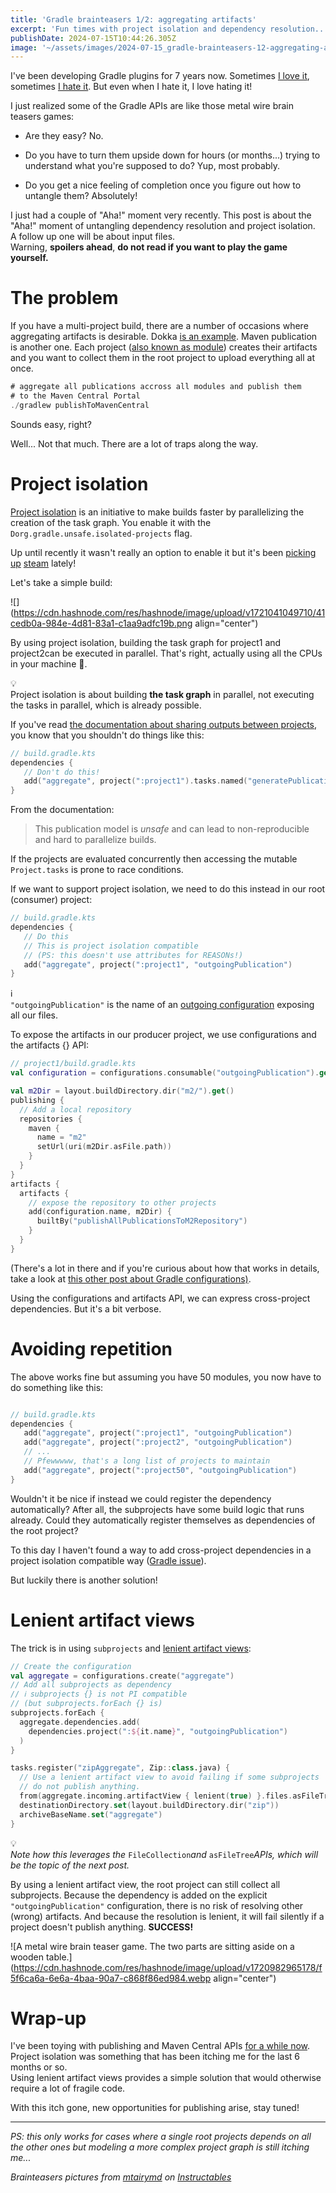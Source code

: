 ```yaml
---
title: 'Gradle brainteasers 1/2: aggregating artifacts'
excerpt: 'Fun times with project isolation and dependency resolution...'
publishDate: 2024-07-15T10:44:26.305Z
image: '~/assets/images/2024-07-15_gradle-brainteasers-12-aggregating-artifacts/c6a866b4-e512-483d-8e3a-decefe9261c9.webp'
---
```


I've been developing Gradle plugins for 7 years now. Sometimes [I love it](https://github.com/GradleUp/gratatouille), sometimes [I hate it](https://mbonnin.medium.com/actual-footage-of-different-kinds-of-gradle-configurations-9678bd681793). But even when I hate it, I love hating it!

I just realized some of the Gradle APIs are like those metal wire brain teasers games:

- Are they easy? No.

- Do you have to turn them upside down for hours (or months...) trying to understand what you're supposed to do? Yup, most probably.

- Do you get a nice feeling of completion once you figure out how to untangle them? Absolutely!

I just had a couple of "Aha!" moment very recently. This post is about the "Aha!" moment of untangling dependency resolution and project isolation.  
A follow up one will be about input files.  
Warning, **spoilers ahead**, **do not read if you want to play the game yourself.**

# The problem

If you have a multi-project build, there are a number of occasions where aggregating artifacts is desirable. Dokka [is an example](https://github.com/Kotlin/dokka?tab=readme-ov-file#get-started-with-dokka). Maven publication is another one. Each project ([also known as module](https://github.com/autonomousapps/gradle-glossary/blob/main/README.asciidoc#module)) creates their artifacts and you want to collect them in the root project to upload everything all at once.

```kotlin
# aggregate all publications accross all modules and publish them
# to the Maven Central Portal
./gradlew publishToMavenCentral
```

Sounds easy, right?

Well... Not that much. There are a lot of traps along the way.

# Project isolation

[Project isolation](https://docs.gradle.org/current/userguide/isolated_projects.html) is an initiative to make builds faster by parallelizing the creation of the task graph. You enable it with the `Dorg.gradle.unsafe.isolated-projects` flag.

Up until recently it wasn't really an option to enable it but it's been [picking](https://youtrack.jetbrains.com/issue/KT-54105) [up](https://github.com/google/ksp/issues/1943) [steam](https://github.com/gradle/gradle/issues/29045) lately!

Let's take a simple build:

!\[\](https://cdn.hashnode.com/res/hashnode/image/upload/v1721041049710/41cedb0a-984e-4d81-83a1-c1aa9adfc19b.png align="center")

By using project isolation, building the task graph for project1 and project2can be executed in parallel. That's right, actually using all the CPUs in your machine 🎉.

<div data-node-type="callout">
<div data-node-type="callout-emoji">💡</div>
<div data-node-type="callout-text">Project isolation is about building <strong>the task graph</strong> in parallel, not executing the tasks in parallel, which is already possible.</div>
</div>

If you've read [the documentation about sharing outputs between projects](https://docs.gradle.org/current/userguide/cross_project_publications.html), you know that you shouldn't do things like this:

```kotlin
// build.gradle.kts
dependencies {
   // Don't do this!
   add("aggregate", project(":project1").tasks.named("generatePublication")
}
```

From the documentation:

> This publication model is _unsafe_ and can lead to non-reproducible and hard to parallelize builds.

If the projects are evaluated concurrently then accessing the mutable `Project.tasks` is prone to race conditions.

If we want to support project isolation, we need to do this instead in our root (consumer) project:

```kotlin
// build.gradle.kts
dependencies {
   // Do this
   // This is project isolation compatible
   // (PS: this doesn't use attributes for REASONs!)
   add("aggregate", project(":project1", "outgoingPublication")
}
```

<div data-node-type="callout">
<div data-node-type="callout-emoji">ℹ</div>
<div data-node-type="callout-text"><code>"outgoingPublication"</code> is the name of an <a target="_blank" rel="noopener noreferrer nofollow" href="https://docs.gradle.org/current/userguide/variant_model.html#outgoing_variants_report" style="pointer-events: none">outgoing configuration</a> exposing all our files.</div>
</div>

To expose the artifacts in our producer project, we use configurations and the artifacts {} API:

```kotlin
// project1/build.gradle.kts
val configuration = configurations.consumable("outgoingPublication").get()

val m2Dir = layout.buildDirectory.dir("m2/").get()
publishing {
  // Add a local repository
  repositories {
    maven {
      name = "m2"
      setUrl(uri(m2Dir.asFile.path))
    }
  }
}
artifacts {
  artifacts {
    // expose the repository to other projects
    add(configuration.name, m2Dir) {
      builtBy("publishAllPublicationsToM2Repository")
    }
  }
}
```

(There's a lot in there and if you're curious about how that works in details, take a look at [this other post about Gradle configurations)](https://mbonnin.medium.com/actual-footage-of-different-kinds-of-gradle-configurations-9678bd681793).

Using the configurations and artifacts API, we can express cross-project dependencies. But it's a bit verbose.

# Avoiding repetition

The above works fine but assuming you have 50 modules, you now have to do something like this:

```kotlin

// build.gradle.kts
dependencies {
   add("aggregate", project(":project1", "outgoingPublication")
   add("aggregate", project(":project2", "outgoingPublication")
   // ...
   // Pfewwwww, that's a long list of projects to maintain
   add("aggregate", project(":project50", "outgoingPublication")
}
```

Wouldn't it be nice if instead we could register the dependency automatically? After all, the subprojects have some build logic that runs already. Could they automatically register themselves as dependencies of the root project?

To this day I haven't found a way to add cross-project dependencies in a project isolation compatible way ([Gradle issue](https://github.com/gradle/gradle/issues/29037)).

But luckily there is another solution!

# Lenient artifact views

The trick is in using `subprojects` and [lenient artifact views](<https://docs.gradle.org/current/javadoc/org/gradle/api/artifacts/ArtifactView.ViewConfiguration.html#lenient(boolean)>):

```kotlin
// Create the configuration
val aggregate = configurations.create("aggregate")
// Add all subprojects as dependency
// ℹ️ subprojects {} is not PI compatible
// (but subprojects.forEach {} is)
subprojects.forEach {
  aggregate.dependencies.add(
    dependencies.project(":${it.name}", "outgoingPublication")
  )
}

tasks.register("zipAggregate", Zip::class.java) {
  // Use a lenient artifact view to avoid failing if some subprojects
  // do not publish anything.
  from(aggregate.incoming.artifactView { lenient(true) }.files.asFileTree)
  destinationDirectory.set(layout.buildDirectory.dir("zip"))
  archiveBaseName.set("aggregate")
}
```

<div data-node-type="callout">
<div data-node-type="callout-emoji">💡</div>
<div data-node-type="callout-text"><em>Note how this leverages the </em><code>FileCollection</code><em>and </em><code>asFileTree</code><em>APIs, which will be the topic of the next post.</em></div>
</div>

By using a lenient artifact view, the root project can still collect all subprojects. Because the dependency is added on the explicit `"outgoingPublication"` configuration, there is no risk of resolving other (wrong) artifacts. And because the resolution is lenient, it will fail silently if a project doesn't publish anything. **SUCCESS!**

!\[A metal wire brain teaser game. The two parts are sitting aside on a wooden table.\](https://cdn.hashnode.com/res/hashnode/image/upload/v1720982965178/f5f6ca6a-6e6a-4baa-90a7-c868f86ed984.webp align="center")

# Wrap-up

I've been toying with publishing and Maven Central APIs [for a while now](https://github.com/martinbonnin/vespene). Project isolation was something that has been itching me for the last 6 months or so.  
Using lenient artifact views provides a simple solution that would otherwise require a lot of fragile code.

With this itch gone, new opportunities for publishing arise, stay tuned!

---

_PS: this only works for cases where a single root projects depends on all the other ones but modeling a more complex project graph is still itching me..._

_Brainteasers pictures from_ [_mtairymd_](https://www.instructables.com/member/mtairymd/) _on_ [_Instructables_](https://www.instructables.com/Metal-Wire-Puzzle-Solutions/)
